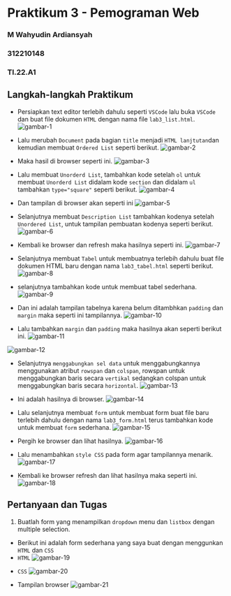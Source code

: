 # Praktikum 3 - Pemograman Web
### M Wahyudin Ardiansyah
### 312210148
### TI.22.A1

## Langkah-langkah Praktikum
- Persiapkan text editor terlebih dahulu seperti `VSCode` lalu buka `VSCode` dan buat file dokumen `HTML` dengan nama file `lab3_list.html`.
![gambar-1][def-1]

[def-1]: /image/ss1.png

- Lalu merubah `Document` pada bagian `title` menjadi `HTML lanjtutan`dan kemudian membuat `Ordered List` seperti berikut.
![gambar-2][def-2]

[def-2]: /image/ss2.png

- Maka hasil di browser seperti ini.
![gambar-3][def-3]

[def-3]: /image/ss3.png

- Lalu membuat `Unorderd List`, tambahkan kode setelah `ol` untuk membuat `Unorderd List` didalam kode `section` dan didalam `ul` tambahkan `type="square"` seperti berikut.
![gambar-4][def-4]

[def-4]: /image/ss4.png

- Dan tampilan di browser akan seperti ini
![gambar-5][def-5]

[def-5]: /image/ss5.png

- Selanjutnya membuat `Description List` tambahkan kodenya setelah `Unordered List`, untuk tampilan pembuatan kodenya seperti berikut.
![gambar-6][def-6]

[def-6]: /image/ss6.png

- Kembali ke browser dan refresh maka hasilnya seperti ini.
![gambar-7][def-7]

[def-7]: /image/ss7.png

- Selanjutnya membuat `Tabel` untuk membuatnya terlebih dahulu buat file dokumen HTML baru dengan nama `lab3_tabel.html` seperti berikut.
![gambar-8][def-8]

[def-8]: /image/ss8.png

- selanjutnya tambahkan kode untuk membuat tabel sederhana.
![gambar-9][def-9]

[def-9]: /image/ss11.png

- Dan ini adalah tampilan tabelnya karena belum ditambhkan `padding` dan `margin` maka seperti ini tampilannya.
![gambar-10][def-10]

[def-10]: /image/ss12.png

- Lalu tambahkan `margin` dan `padding` maka hasilnya akan seperti berikut ini.
![gambar-11][def-11]

[def-11]: /image/ss9.png

![gambar-12][def-12]

[def-12]: /image/ss10.png

- Selanjutnya `menggabungkan sel data` untuk menggabungkannya menggunakan atribut `rowspan` dan `colspan`, rowspan untuk menggabungkan baris secara `vertikal` sedangkan colspan untuk menggabungkan baris secara `horizontal`.
![gambar-13][def-13]

[def-13]: /image/ss13.png

- Ini adalah hasilnya di browser.
![gambar-14][def-14]

[def-14]: /image/ss14.png

- Lalu selanjutnya membuat `form` untuk membuat form buat file baru terlebih dahulu dengan nama `lab3_form.html` terus tambahkan kode untuk membuat `form` sederhana.
![gambar-15][def-15]

[def-15]: /image/ss15.png

- Pergih ke browser dan lihat hasilnya.
![gambar-16][def-16]

[def-16]: /image/ss16.png

- Lalu menambahkan `style CSS` pada form agar tampilannya menarik.
![gambar-17][def-17]

[def-17]: /image/ss17.png

- Kembali ke browser refresh dan lihat hasilnya maka seperti ini.
![gambar-18][def-18]

[def-18]: /image/ss18.png

## Pertanyaan dan Tugas
1. Buatlah form yang menampilkan `dropdown` menu dan `listbox` dengan multiple selection.
- Berikut ini adalah form sederhana yang saya buat dengan menggunkan `HTML` dan `CSS`
- `HTML`
![gambar-19][def-19]

[def-19]: /image/ss19.png

- `CSS`
![gambar-20][def-20]

[def-20]: /image/ss20.png

- Tampilan browser
![gambar-21][def-21]

[def-21]: /image/ss21.png